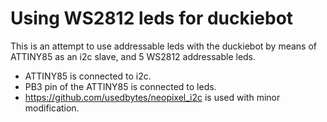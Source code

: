 # Using WS2812 leds for duckiebot

This is an attempt to use addressable leds with the duckiebot by means of ATTINY85 as an i2c slave, 
and 5 WS2812 addressable leds.

- ATTINY85 is connected to i2c.
- PB3 pin of the ATTINY85 is connected to leds.
- https://github.com/usedbytes/neopixel_i2c is used with minor modification.
